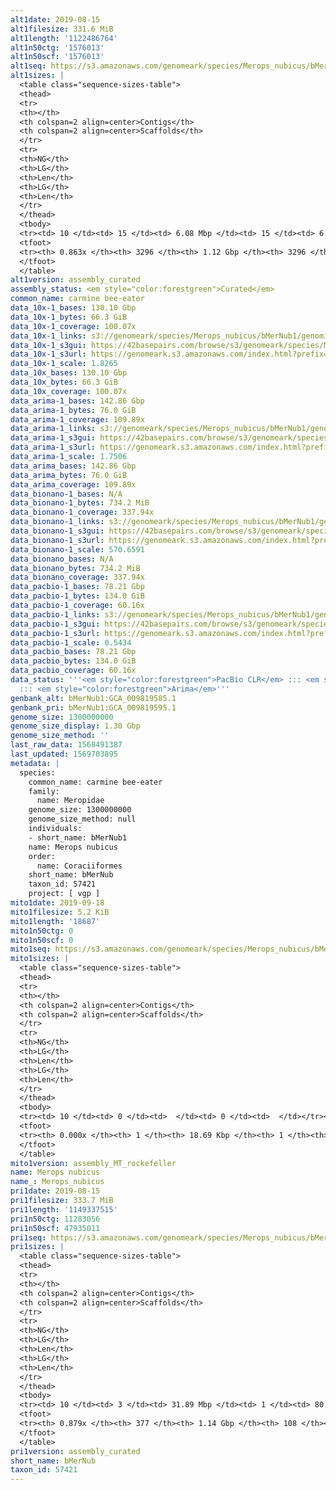 ```yaml
---
alt1date: 2019-08-15
alt1filesize: 331.6 MiB
alt1length: '1122486764'
alt1n50ctg: '1576013'
alt1n50scf: '1576013'
alt1seq: https://s3.amazonaws.com/genomeark/species/Merops_nubicus/bMerNub1/assembly_curated/bMerNub1.alt.cur.20190815.fasta.gz
alt1sizes: |
  <table class="sequence-sizes-table">
  <thead>
  <tr>
  <th></th>
  <th colspan=2 align=center>Contigs</th>
  <th colspan=2 align=center>Scaffolds</th>
  </tr>
  <tr>
  <th>NG</th>
  <th>LG</th>
  <th>Len</th>
  <th>LG</th>
  <th>Len</th>
  </tr>
  </thead>
  <tbody>
  <tr><td> 10 </td><td> 15 </td><td> 6.08 Mbp </td><td> 15 </td><td> 6.08 Mbp </td></tr><tr><td> 20 </td><td> 43 </td><td> 3.79 Mbp </td><td> 43 </td><td> 3.79 Mbp </td></tr><tr><td> 30 </td><td> 83 </td><td> 2.92 Mbp </td><td> 83 </td><td> 2.92 Mbp </td></tr><tr><td> 40 </td><td> 135 </td><td> 2.13 Mbp </td><td> 135 </td><td> 2.13 Mbp </td></tr><tr style="background-color:#cccccc;"><td> 50 </td><td> 206 </td><td> 1.58 Mbp </td><td> 206 </td><td> 1.58 Mbp </td></tr><tr><td> 60 </td><td> 311 </td><td> 0.96 Mbp </td><td> 311 </td><td> 0.96 Mbp </td></tr><tr><td> 70 </td><td> 496 </td><td> 485.29 Kbp </td><td> 496 </td><td> 485.29 Kbp </td></tr><tr><td> 80 </td><td> 1276 </td><td> 75.82 Kbp </td><td> 1276 </td><td> 75.82 Kbp </td></tr><tr><td> 90 </td><td> 0 </td><td>  </td><td> 0 </td><td>  </td></tr><tr><td> 100 </td><td> 0 </td><td>  </td><td> 0 </td><td>  </td></tr></tbody>
  <tfoot>
  <tr><th> 0.863x </th><th> 3296 </th><th> 1.12 Gbp </th><th> 3296 </th><th> 1.12 Gbp </th></tr>
  </tfoot>
  </table>
alt1version: assembly_curated
assembly_status: <em style="color:forestgreen">Curated</em>
common_name: carmine bee-eater
data_10x-1_bases: 130.10 Gbp
data_10x-1_bytes: 66.3 GiB
data_10x-1_coverage: 100.07x
data_10x-1_links: s3://genomeark/species/Merops_nubicus/bMerNub1/genomic_data/10x/<br>
data_10x-1_s3gui: https://42basepairs.com/browse/s3/genomeark/species/Merops_nubicus/bMerNub1/genomic_data/10x/
data_10x-1_s3url: https://genomeark.s3.amazonaws.com/index.html?prefix=species/Merops_nubicus/bMerNub1/genomic_data/10x/
data_10x-1_scale: 1.8265
data_10x_bases: 130.10 Gbp
data_10x_bytes: 66.3 GiB
data_10x_coverage: 100.07x
data_arima-1_bases: 142.86 Gbp
data_arima-1_bytes: 76.0 GiB
data_arima-1_coverage: 109.89x
data_arima-1_links: s3://genomeark/species/Merops_nubicus/bMerNub1/genomic_data/arima/<br>
data_arima-1_s3gui: https://42basepairs.com/browse/s3/genomeark/species/Merops_nubicus/bMerNub1/genomic_data/arima/
data_arima-1_s3url: https://genomeark.s3.amazonaws.com/index.html?prefix=species/Merops_nubicus/bMerNub1/genomic_data/arima/
data_arima-1_scale: 1.7506
data_arima_bases: 142.86 Gbp
data_arima_bytes: 76.0 GiB
data_arima_coverage: 109.89x
data_bionano-1_bases: N/A
data_bionano-1_bytes: 734.2 MiB
data_bionano-1_coverage: 337.94x
data_bionano-1_links: s3://genomeark/species/Merops_nubicus/bMerNub1/genomic_data/bionano/<br>
data_bionano-1_s3gui: https://42basepairs.com/browse/s3/genomeark/species/Merops_nubicus/bMerNub1/genomic_data/bionano/
data_bionano-1_s3url: https://genomeark.s3.amazonaws.com/index.html?prefix=species/Merops_nubicus/bMerNub1/genomic_data/bionano/
data_bionano-1_scale: 570.6591
data_bionano_bases: N/A
data_bionano_bytes: 734.2 MiB
data_bionano_coverage: 337.94x
data_pacbio-1_bases: 78.21 Gbp
data_pacbio-1_bytes: 134.0 GiB
data_pacbio-1_coverage: 60.16x
data_pacbio-1_links: s3://genomeark/species/Merops_nubicus/bMerNub1/genomic_data/pacbio/<br>
data_pacbio-1_s3gui: https://42basepairs.com/browse/s3/genomeark/species/Merops_nubicus/bMerNub1/genomic_data/pacbio/
data_pacbio-1_s3url: https://genomeark.s3.amazonaws.com/index.html?prefix=species/Merops_nubicus/bMerNub1/genomic_data/pacbio/
data_pacbio-1_scale: 0.5434
data_pacbio_bases: 78.21 Gbp
data_pacbio_bytes: 134.0 GiB
data_pacbio_coverage: 60.16x
data_status: '''<em style="color:forestgreen">PacBio CLR</em> ::: <em style="color:forestgreen">10x</em>
  ::: <em style="color:forestgreen">Arima</em>'''
genbank_alt: bMerNub1:GCA_009819585.1
genbank_pri: bMerNub1:GCA_009819595.1
genome_size: 1300000000
genome_size_display: 1.30 Gbp
genome_size_method: ''
last_raw_data: 1568491387
last_updated: 1569703895
metadata: |
  species:
    common_name: carmine bee-eater
    family:
      name: Meropidae
    genome_size: 1300000000
    genome_size_method: null
    individuals:
    - short_name: bMerNub1
    name: Merops nubicus
    order:
      name: Coraciiformes
    short_name: bMerNub
    taxon_id: 57421
    project: [ vgp ]
mito1date: 2019-09-18
mito1filesize: 5.2 KiB
mito1length: '18687'
mito1n50ctg: 0
mito1n50scf: 0
mito1seq: https://s3.amazonaws.com/genomeark/species/Merops_nubicus/bMerNub1/assembly_MT_rockefeller/bMerNub1.MT.20190918.fasta.gz
mito1sizes: |
  <table class="sequence-sizes-table">
  <thead>
  <tr>
  <th></th>
  <th colspan=2 align=center>Contigs</th>
  <th colspan=2 align=center>Scaffolds</th>
  </tr>
  <tr>
  <th>NG</th>
  <th>LG</th>
  <th>Len</th>
  <th>LG</th>
  <th>Len</th>
  </tr>
  </thead>
  <tbody>
  <tr><td> 10 </td><td> 0 </td><td>  </td><td> 0 </td><td>  </td></tr><tr><td> 20 </td><td> 0 </td><td>  </td><td> 0 </td><td>  </td></tr><tr><td> 30 </td><td> 0 </td><td>  </td><td> 0 </td><td>  </td></tr><tr><td> 40 </td><td> 0 </td><td>  </td><td> 0 </td><td>  </td></tr><tr style="background-color:#cccccc;"><td> 50 </td><td> 0 </td><td style="background-color:#ff8888;">  </td><td> 0 </td><td style="background-color:#ff8888;">  </td></tr><tr><td> 60 </td><td> 0 </td><td>  </td><td> 0 </td><td>  </td></tr><tr><td> 70 </td><td> 0 </td><td>  </td><td> 0 </td><td>  </td></tr><tr><td> 80 </td><td> 0 </td><td>  </td><td> 0 </td><td>  </td></tr><tr><td> 90 </td><td> 0 </td><td>  </td><td> 0 </td><td>  </td></tr><tr><td> 100 </td><td> 0 </td><td>  </td><td> 0 </td><td>  </td></tr></tbody>
  <tfoot>
  <tr><th> 0.000x </th><th> 1 </th><th> 18.69 Kbp </th><th> 1 </th><th> 18.69 Kbp </th></tr>
  </tfoot>
  </table>
mito1version: assembly_MT_rockefeller
name: Merops nubicus
name_: Merops_nubicus
pri1date: 2019-08-15
pri1filesize: 333.7 MiB
pri1length: '1149337515'
pri1n50ctg: 11283056
pri1n50scf: 47935011
pri1seq: https://s3.amazonaws.com/genomeark/species/Merops_nubicus/bMerNub1/assembly_curated/bMerNub1.pri.cur.20190815.fasta.gz
pri1sizes: |
  <table class="sequence-sizes-table">
  <thead>
  <tr>
  <th></th>
  <th colspan=2 align=center>Contigs</th>
  <th colspan=2 align=center>Scaffolds</th>
  </tr>
  <tr>
  <th>NG</th>
  <th>LG</th>
  <th>Len</th>
  <th>LG</th>
  <th>Len</th>
  </tr>
  </thead>
  <tbody>
  <tr><td> 10 </td><td> 3 </td><td> 31.89 Mbp </td><td> 1 </td><td> 80.19 Mbp </td></tr><tr><td> 20 </td><td> 8 </td><td> 25.81 Mbp </td><td> 3 </td><td> 71.73 Mbp </td></tr><tr><td> 30 </td><td> 13 </td><td> 20.62 Mbp </td><td> 5 </td><td> 63.10 Mbp </td></tr><tr><td> 40 </td><td> 21 </td><td> 13.87 Mbp </td><td> 7 </td><td> 50.89 Mbp </td></tr><tr style="background-color:#cccccc;"><td> 50 </td><td> 32 </td><td style="background-color:#88ff88;"> 11.28 Mbp </td><td> 10 </td><td style="background-color:#88ff88;"> 47.94 Mbp </td></tr><tr><td> 60 </td><td> 46 </td><td> 7.95 Mbp </td><td> 12 </td><td> 43.61 Mbp </td></tr><tr><td> 70 </td><td> 71 </td><td> 3.77 Mbp </td><td> 16 </td><td> 37.60 Mbp </td></tr><tr><td> 80 </td><td> 121 </td><td> 1.71 Mbp </td><td> 21 </td><td> 17.19 Mbp </td></tr><tr><td> 90 </td><td> 0 </td><td>  </td><td> 0 </td><td>  </td></tr><tr><td> 100 </td><td> 0 </td><td>  </td><td> 0 </td><td>  </td></tr></tbody>
  <tfoot>
  <tr><th> 0.879x </th><th> 377 </th><th> 1.14 Gbp </th><th> 108 </th><th> 1.15 Gbp </th></tr>
  </tfoot>
  </table>
pri1version: assembly_curated
short_name: bMerNub
taxon_id: 57421
---
```

